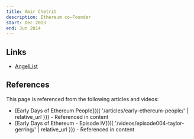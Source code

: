 ```yaml
---
title: Amir Chetrit
description: Ethereum co-Founder
start: Dec 2013
end: Jun 2014
---
```


## Links

- [AngelList](https://angel.co/amir-chetrit)

## References

This page is referenced from the following articles and videos:

- [Early Days of Ethereum People]({{ '/articles/early-ethereum-people/' | relative_url }}) - Referenced in content
- [Early Days of Ethereum - Episode IV]({{ '/videos/episode004-taylor-gerring/' | relative_url }}) - Referenced in content
